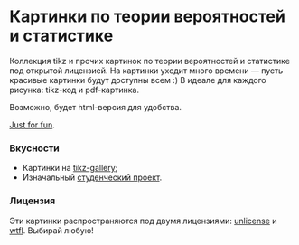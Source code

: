 # Картинки по теории вероятностей и статистике

Коллекция tikz и прочих картинок по теории вероятностей и статистике под открытой лицензией.
На картинки уходит много времени — пусть красивые картинки будут доступны всем :)
В идеале для каждого рисунка: tikz-код и pdf-картинка. 

Возможно, будет html-версия для удобства. 

[Just for fun](https://royallib.com/book/torvalds_linus/Just_for_Fun.html). 

### Вкусности

* Картинки на [tikz-gallery]();
* Изначальный [студенческий проект]().

### Лицензия

Эти картинки распространяются под двумя лицензиями: [unlicense](https://github.com/bdemeshev/probability_map/blob/main/LICENSE.unlicense) и [wtfl](https://github.com/bdemeshev/probability_map/blob/main/LICENSE.wtfl). Выбирай любую!